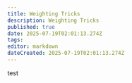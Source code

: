 ```yaml
---
title: Weighting Tricks
description: Weighting Tricks
published: true
date: 2025-07-19T02:01:13.274Z
tags: 
editor: markdown
dateCreated: 2025-07-19T02:01:13.274Z
---
```


test